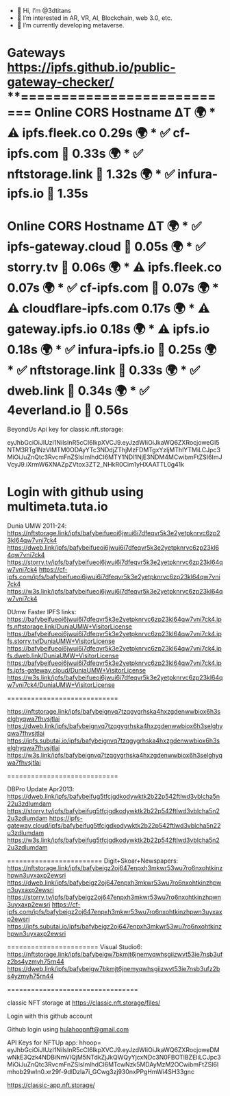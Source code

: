 - 👋 Hi, I’m @3dtitans
- 👀 I’m interested in AR, VR, AI, Blockchain,  web 3.0, etc.
- 🌱 I’m currently developing metaverse. 

Gateways
https://ipfs.github.io/public-gateway-checker/
**===========================
Online CORS Hostname 		ΔT
🌍 * ⚠️ ipfs.fleek.co 		0.29s
🌍 * ✅ cf-ipfs.com 💚 		0.33s
🌍 * ✅ nftstorage.link 💚 	1.32s
🌍 * ✅ infura-ipfs.io 💚 	1.35s
==================================
Online CORS Hostname 		ΔT
🌍 * ✅ ipfs-gateway.cloud 💚 	0.05s
🌍 * ✅ storry.tv 💚 		0.06s
🌍 * ⚠️ ipfs.fleek.co 		0.07s
🌍 * ✅ cf-ipfs.com 💚 		0.07s
🌍 * ⚠️ cloudflare-ipfs.com 	0.17s
🌍 * ⚠️ gateway.ipfs.io 		0.18s
🌍 * ⚠️ ipfs.io 			0.18s
🌍 * ✅ infura-ipfs.io 💚 	0.25s
🌍 * ✅ nftstorage.link 💚 	0.33s
🌍 * ✅ dweb.link 💚 		0.34s
🌍 * ✅ 4everland.io 💚 		0.56s
====================================

BeyondUs Api key for classic.nft.storage:

eyJhbGciOiJIUzI1NiIsInR5cCI6IkpXVCJ9.eyJzdWIiOiJkaWQ6ZXRocjoweGI5NTM3RTg1NzVlMTM0ODAyYTc3NDdjZThjMzFDMTgxYzljMThlYTMiLCJpc3MiOiJuZnQtc3RvcmFnZSIsImlhdCI6MTY1NDI1NjE3NDM4MCwibmFtZSI6ImJVcyJ9.iXrmW6XNAZpZVtox3ZT2_NHkR0Cim1yHXAATTL0g41k

Login with github using multimeta.tuta.io 
===========================

Dunia UMW 2011-24:
https://nftstorage.link/ipfs/bafybeifueoi6jwui6i7dfeqvr5k3e2yetpknrvc6zp23kl64qw7vni7ck4
https://dweb.link/ipfs/bafybeifueoi6jwui6i7dfeqvr5k3e2yetpknrvc6zp23kl64qw7vni7ck4
https://storry.tv/ipfs/bafybeifueoi6jwui6i7dfeqvr5k3e2yetpknrvc6zp23kl64qw7vni7ck4
https://cf-ipfs.com/ipfs/bafybeifueoi6jwui6i7dfeqvr5k3e2yetpknrvc6zp23kl64qw7vni7ck4
https://w3s.link/ipfs/bafybeifueoi6jwui6i7dfeqvr5k3e2yetpknrvc6zp23kl64qw7vni7ck4

DUmw Faster IPFS links:
https://bafybeifueoi6jwui6i7dfeqvr5k3e2yetpknrvc6zp23kl64qw7vni7ck4.ipfs.nftstorage.link/DuniaUMW+VisitorLicense
https://bafybeifueoi6jwui6i7dfeqvr5k3e2yetpknrvc6zp23kl64qw7vni7ck4.ipfs.storry.tv/DuniaUMW+VisitorLicense
https://bafybeifueoi6jwui6i7dfeqvr5k3e2yetpknrvc6zp23kl64qw7vni7ck4.ipfs.dweb.link/DuniaUMW+VisitorLicense
https://bafybeifueoi6jwui6i7dfeqvr5k3e2yetpknrvc6zp23kl64qw7vni7ck4.ipfs.ipfs-gateway.cloud/DuniaUMW+VisitorLicense
https://w3s.link/ipfs/bafybeifueoi6jwui6i7dfeqvr5k3e2yetpknrvc6zp23kl64qw7vni7ck4/DuniaUMW+VisitorLicense

============================

https://nftstorage.link/ipfs/bafybeignvq7tzqgygrhska4hxzgdenwwbiox6h3selghyqwa7fhvsjtlai
https://dweb.link/ipfs/bafybeignvq7tzqgygrhska4hxzgdenwwbiox6h3selghyqwa7fhvsjtlai
https://ipfs.subutai.io/ipfs/bafybeignvq7tzqgygrhska4hxzgdenwwbiox6h3selghyqwa7fhvsjtlai
https://w3s.link/ipfs/bafybeignvq7tzqgygrhska4hxzgdenwwbiox6h3selghyqwa7fhvsjtlai

============================

DBPro Update Apr2013:
https://dweb.link/ipfs/bafybeifug5tfcjgdkodywktk2b22p542ftlwd3vblcha5n22u3zdlumdam
https://storry.tv/ipfs/bafybeifug5tfcjgdkodywktk2b22p542ftlwd3vblcha5n22u3zdlumdam
https://ipfs-gateway.cloud/ipfs/bafybeifug5tfcjgdkodywktk2b22p542ftlwd3vblcha5n22u3zdlumdam
https://w3s.link/ipfs/bafybeifug5tfcjgdkodywktk2b22p542ftlwd3vblcha5n22u3zdlumdam

========================
Digit+Skoar+Newspapers:
https://nftstorage.link/ipfs/bafybeigz2oj647enpxh3mkwr53wu7ro6nxohtkinzhpwn3uyxaxp2ewsri
https://dweb.link/ipfs/bafybeigz2oj647enpxh3mkwr53wu7ro6nxohtkinzhpwn3uyxaxp2ewsri
https://storry.tv/ipfs/bafybeigz2oj647enpxh3mkwr53wu7ro6nxohtkinzhpwn3uyxaxp2ewsri
https://cf-ipfs.com/ipfs/bafybeigz2oj647enpxh3mkwr53wu7ro6nxohtkinzhpwn3uyxaxp2ewsri
https://ipfs.subutai.io/ipfs/bafybeigz2oj647enpxh3mkwr53wu7ro6nxohtkinzhpwn3uyxaxp2ewsri 

=======================
Visual Studio6:
https://nftstorage.link/ipfs/bafybeigw7bkmjt6jnemyqwhsgiizwvt53ie7nsb3ufz2bs4yzmyh75rn44
https://dweb.link/ipfs/bafybeigw7bkmjt6jnemyqwhsgiizwvt53ie7nsb3ufz2bs4yzmyh75rn44

=================================

classic NFT storage at https://classic.nft.storage/files/

Login with this github account

Github login using hulahoopnft@gmail.com

API Keys for NFTUp app: hhoop= eyJhbGciOiJIUzI1NiIsInR5cCI6IkpXVCJ9.eyJzdWIiOiJkaWQ6ZXRocjoweDMwNkE3Qzk4NDBiNmVlQjM5NTdkZjJkQWQyYjcxNDc3N0FBOTlBZEIiLCJpc3MiOiJuZnQtc3RvcmFnZSIsImlhdCI6MTcwNzk5MDAyMzM2OCwibmFtZSI6Imhob29wIn0.xr29f-9dlDzla7i_GCwg3zj930nxPPgHmWi4SH33gnc  

https://classic-app.nft.storage/ 
